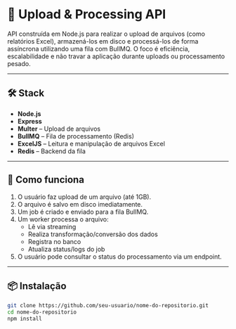 # 📂 Upload & Processing API

API construída em Node.js para realizar o upload de arquivos (como relatórios Excel), armazená-los em disco e processá-los de forma assíncrona utilizando uma fila com BullMQ. O foco é eficiência, escalabilidade e não travar a aplicação durante uploads ou processamento pesado.

---

## 🛠 Stack

- **Node.js**
- **Express**
- **Multer** – Upload de arquivos
- **BullMQ** – Fila de processamento (Redis)
- **ExcelJS** – Leitura e manipulação de arquivos Excel
- **Redis** – Backend da fila

---

## 🚀 Como funciona

1. O usuário faz upload de um arquivo (até 1GB).
2. O arquivo é salvo em disco imediatamente.
3. Um job é criado e enviado para a fila BullMQ.
4. Um worker processa o arquivo:
   - Lê via streaming
   - Realiza transformação/conversão dos dados
   - Registra no banco
   - Atualiza status/logs do job
5. O usuário pode consultar o status do processamento via um endpoint.

---

## 📦 Instalação

```bash
git clone https://github.com/seu-usuario/nome-do-repositorio.git
cd nome-do-repositorio
npm install
